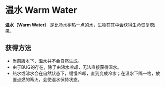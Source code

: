 # 温水 Warm Water

**温水（Warm Water）**
是比冷水稍热一点的水，生物在其中会获得生命恢复Ⅰ效果。

## 获得方法
- 当前版本下，温水并不会自然生成。
- 由于BUG的存在，除了由沸水冷却，无法直接获得温水。
- 热水或沸水会在自然状态下，缓慢冷却，直到变成冷水；在温水下隔一格，放置点燃的篝火，会使温水保持状态。